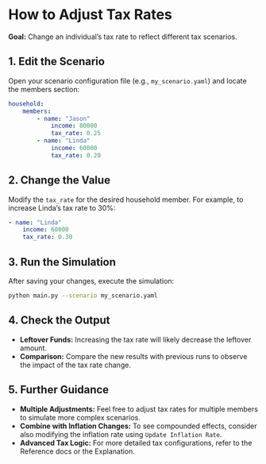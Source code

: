 # How to Adjust Tax Rates

**Goal:** Change an individual’s tax rate to reflect different tax scenarios.

## 1. Edit the Scenario

Open your scenario configuration file (e.g., `my_scenario.yaml`) and locate the members section:

```yaml
household:
    members:
        - name: "Jason"
            income: 80000
            tax_rate: 0.25
        - name: "Linda"
            income: 60000
            tax_rate: 0.20
```

## 2. Change the Value

Modify the `tax_rate` for the desired household member. For example, to increase Linda’s tax rate to 30%:

```yaml
- name: "Linda"
    income: 60000
    tax_rate: 0.30
```

## 3. Run the Simulation

After saving your changes, execute the simulation:

```bash
python main.py --scenario my_scenario.yaml
```

## 4. Check the Output

- **Leftover Funds:** Increasing the tax rate will likely decrease the leftover amount.
- **Comparison:** Compare the new results with previous runs to observe the impact of the tax rate change.

## 5. Further Guidance

- **Multiple Adjustments:** Feel free to adjust tax rates for multiple members to simulate more complex scenarios.
- **Combine with Inflation Changes:** To see compounded effects, consider also modifying the inflation rate using `Update Inflation Rate`.
- **Advanced Tax Logic:** For more detailed tax configurations, refer to the Reference docs or the Explanation.
